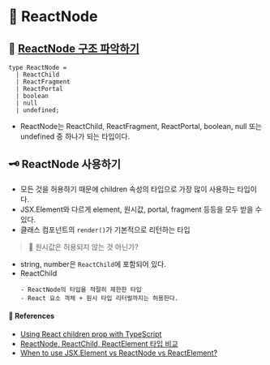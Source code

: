 # 🌟 ReactNode

## 🦴 [ReactNode 구조 파악하기](https://github.com/DefinitelyTyped/DefinitelyTyped/blob/813a8799e465a7d5f0d6776643f20f93681e85e4/types/react/index.d.ts#L233)

```tsx
type ReactNode =
  | ReactChild
  | ReactFragment
  | ReactPortal
  | boolean
  | null
  | undefined;
```

- ReactNode는 ReactChild, ReactFragment, ReactPortal, boolean, null 또는 undefined 중 하나가 되는 타입이다.

## 🗝️ ReactNode 사용하기

- 모든 것을 허용하기 때문에 children 속성의 타입으로 가장 많이 사용하는 타입이다.
- JSX.Element와 다르게 element, 원시값, portal, fragment 등등을 모두 받을 수 있다.
- 클래스 컴포넌트의 <code>render()</code>가 기본적으로 리턴하는 타입

> 🤔 원시값은 허용되지 않는 것 아닌가?

- string, number은 <code>ReactChild</code>에 포함되어 있다.
- ReactChild
  ```
  - ReactNode의 타입을 적절히 제한한 타입
  - React 요소 객체 + 원시 타입 리터럴까지는 허용한다.
  ```

#### 🔎 References

- [Using React children prop with TypeScript](https://isamatov.com/react-typescript-children-prop/)
- [ReactNode, ReactChild, ReactElement 타입 비교](https://merrily-code.tistory.com/209) <br/>
- [When to use JSX.Element vs ReactNode vs ReactElement?](https://stackoverflow.com/questions/58123398/when-to-use-jsx-element-vs-reactnode-vs-reactelement) <br/>
